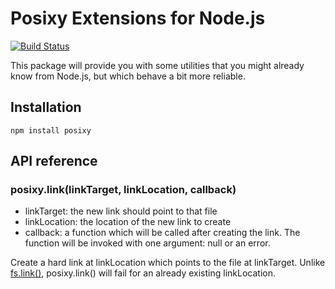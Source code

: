 # Posixy Extensions for Node.js

[![Build Status](https://secure.travis-ci.org/herzi/posixy.png)](http://travis-ci.org/herzi/posixy)

This package will provide you with some utilities that you might already know from Node.js, but which behave a bit more reliable.

## Installation

    npm install posixy

## API reference

### posixy.link(linkTarget, linkLocation, callback)

* linkTarget: the new link should point to that file
* linkLocation: the location of the new link to create
* callback: a function which will be called after creating the link. The function will be invoked with one argument: null or an error.

Create a hard link at linkLocation which points to the file at linkTarget. Unlike [fs.link()](http://nodejs.org/api/fs.html#fs_fs_link_srcpath_dstpath_callback), posixy.link() will fail for an already existing linkLocation.
